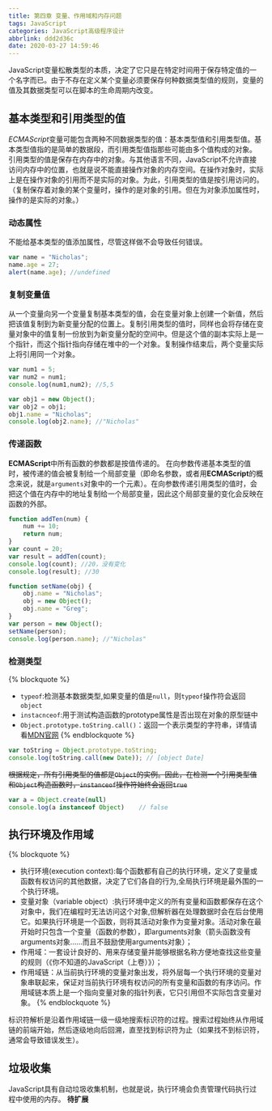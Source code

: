 ```yaml
---
title: 第四章 变量、作用域和内存问题
tags: JavaScript
categories: JavaScript高级程序设计
abbrlink: ddd2d36c
date: 2020-03-27 14:59:46
---
```

JavaScript变量松散类型的本质，决定了它只是在特定时间用于保存特定值的一个名字而已。由于不存在定义某个变量必须要保存何种数据类型值的规则，变量的值及其数据类型可以在脚本的生命周期内改变。
<!-- more -->
## 基本类型和引用类型的值

*ECMAScript*变量可能包含两种不同数据类型的值：基本类型值和引用类型值。基本类型值指的是简单的数据段，而引用类型值指那些可能由多个值构成的对象。
引用类型的值是保存在内存中的对象。与其他语言不同，JavaScript不允许直接访问内存中的位置，也就是说不能直接操作对象的内存空间。在操作对象时，实际上是在操作对象的引用而不是实际的对象。为此，引用类型的值是按引用访问的。（复制保存着对象的某个变量时，操作的是对象的引用。但在为对象添加属性时，操作的是实际的对象。）

### 动态属性

不能给基本类型的值添加属性，尽管这样做不会导致任何错误。

```js
var name = "Nicholas";
name.age = 27;
alert(name.age); //undefined
```

### 复制变量值

从一个变量向另一个变量复制基本类型的值，会在变量对象上创建一个新值，然后把该值复制到为新变量分配的位置上。复制引用类型的值时，同样也会将存储在变量对象中的值复制一份放到为新变量分配的空间中。但是这个值的副本实际上是一个指针，而这个指针指向存储在堆中的一个对象。复制操作结束后，两个变量实际上将引用同一个对象。

```js
var num1 = 5;
var num2 = num1;
console.log(num1,num2); //5,5

var obj1 = new Object();
var obj2 = obj1;
obj1.name = "Nicholas";
console.log(obj2.name); //"Nicholas"
```

### 传递函数

**ECMAScript**中所有函数的参数都是按值传递的。
在向参数传递基本类型的值时，被传递的值会被复制给一个局部变量（即命名参数，或者用**ECMAScript**的概念来说，就是`arguments`对象中的一个元素）。在向参数传递引用类型的值时，会把这个值在内存中的地址复制给一个局部变量，因此这个局部变量的变化会反映在函数的外部。

```js
function addTen(num) {
    num += 10;
    return num;
}
var count = 20;
var result = addTen(count);
console.log(count); //20，没有变化
console.log(result); //30

function setName(obj) {
    obj.name = "Nicholas";
    obj = new Object();
    obj.name = "Greg";
}
var person = new Object();
setName(person);
console.log(person.name); //"Nicholas"
```

### 检测类型

{% blockquote %}

- `typeof`:检测基本数据类型,如果变量的值是`null`，则`typeof`操作符会返回`object`
- `instacnceof`:用于测试构造函数的prototype属性是否出现在对象的原型链中
- `Object.prototype.toString.call()`：返回一个表示类型的字符串，详情请看[MDN官网](https://developer.mozilla.org/zh-CN/docs/Web/JavaScript/Reference/Global_Objects/Object/toString)
{% endblockquote %}

```js
var toString = Object.prototype.toString;
console.log(toString.call(new Date)); // [object Date]
```

~~根据规定，所有引用类型的值都是`Object`的实例。因此，在检测一个引用类型值和`Object`构造函数时，`instanceof`操作符始终会返回`true`~~

```js
var a = Object.create(null)
console.log(a instanceof Object)    // false
```

## 执行环境及作用域

{% blockquote %}

- 执行环境(execution context):每个函数都有自己的执行环境，定义了变量或函数有权访问的其他数据，决定了它们各自的行为,全局执行环境是最外围的一个执行环境。
- 变量对象（variable object）:执行环境中定义的所有变量和函数都保存在这个对象中，我们在编程时无法访问这个对象,但解析器在处理数据时会在后台使用它。如果执行环境是一个函数，则将其活动对象作为变量对象。活动对象在最开始时只包含一个变量（函数的参数），即arguments对象（箭头函数没有arguments对象……而且不鼓励使用arguments对象）；
- 作用域：一套设计良好的、用来存储变量并能够根据名称方便地查找这些变量的规则（《你不知道的JavaScript（上卷）》）；
- 作用域链：从当前执行环境的变量对象出发，将外层每一个执行环境的变量对象串联起来，保证对当前执行环境有权访问的所有变量和函数的有序访问。作用域链本质上是一个指向变量对象的指针列表，它只引用但不实际包含变量对象。
{% endblockquote %}

标识符解析是沿着作用域链一级一级地搜索标识符的过程。搜索过程始终从作用域链的前端开始，然后逐级地向后回溯，直至找到标识符为止（如果找不到标识符，通常会导致错误发生）。

## 垃圾收集

JavaScript具有自动垃圾收集机制，也就是说，执行环境会负责管理代码执行过程中使用的内存。
**待扩展**
